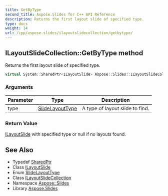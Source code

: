 ```yaml
---
title: GetByType
second_title: Aspose.Slides for C++ API Reference
description: Returns the first layout slide of specified type.
type: docs
weight: 14
url: /cpp/aspose.slides/ilayoutslidecollection/getbytype/
---
```

## ILayoutSlideCollection::GetByType method


Returns the first layout slide of specified type.

```cpp
virtual System::SharedPtr<ILayoutSlide> Aspose::Slides::ILayoutSlideCollection::GetByType(SlideLayoutType type)=0
```


### Arguments

| Parameter | Type | Description |
| --- | --- | --- |
| type | [SlideLayoutType](../../slidelayouttype/) | A type of layout slide to find. |

### Return Value

[ILayoutSlide](../../ilayoutslide/) with specified type or null if no layouts found.

## See Also

* Typedef [SharedPtr](../../../system/sharedptr/)
* Class [ILayoutSlide](../../ilayoutslide/)
* Enum [SlideLayoutType](../../slidelayouttype/)
* Class [ILayoutSlideCollection](../)
* Namespace [Aspose::Slides](../../)
* Library [Aspose.Slides](../../../)
